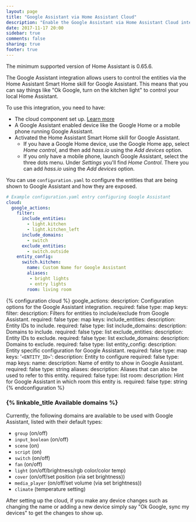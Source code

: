 ```yaml
---
layout: page
title: "Google Assistant via Home Assistant Cloud"
description: "Enable the Google Assistant via Home Assistant Cloud integration."
date: 2017-11-17 20:00
sidebar: true
comments: false
sharing: true
footer: true
---
```


<p class='note'>
The minimum supported version of Home Assistant is 0.65.6.
</p>

The Google Assistant integration allows users to control the entities via the Home Assistant Smart Home skill for Google Assistant. This means that you can say things like "Ok Google, turn on the kitchen light" to control your local Home Assistant.

To use this integration, you need to have:

 - The cloud component set up. [Learn more](/components/cloud/)
 - A Google Assistant enabled device like the Google Home or a mobile phone running Google Assistant.
 - Activated the Home Assistant Smart Home skill for Google Assistant.
   - If you have a Google Home device, use the Google Home app, select *Home control*, and then add *hass.io* using the *Add devices* option.
   - If you only have a mobile phone, launch Google Assistant, select the three dots menu. Under *Settings* you'll find *Home Control*. There you can add *hass.io* using the *Add devices* option.

You can use `configuration.yaml` to configure the entities that are being shown to Google Assistant and how they are exposed.

```yaml
# Example configuration.yaml entry configuring Google Assistant
cloud:
  google_actions:
    filter:
      include_entities:
        - light.kitchen
        - light.kitchen_left
      include_domains:
        - switch
      exclude_entities:
        - switch.outside
    entity_config:
      switch.kitchen:
        name: Custom Name for Google Assistant
        aliases:
         - bright lights
         - entry lights
        room: living room
```

{% configuration cloud %}
google_actions:
  description: Configuration options for the Google Assistant integration.
  required: false
  type: map
  keys:
    filter:
      description: Filters for entities to include/exclude from Google Assistant.
      required: false
      type: map
      keys:
        include_entities:
          description: Entity IDs to include.
          required: false
          type: list
        include_domains:
          description: Domains to include.
          required: false
          type: list
        exclude_entities:
          description: Entity IDs to exclude.
          required: false
          type: list
        exclude_domains:
          description: Domains to exclude.
          required: false
          type: list
    entity_config:
      description: Entity specific configuration for Google Assistant.
      required: false
      type: map
      keys:
        '`<ENTITY_ID>`':
          description: Entity to configure
          required: false
          type: map
          keys:
            name:
              description: Name of entity to show in Google Assistant.
              required: false
              type: string
            aliases:
              description: Aliases that can also be used to refer to this entity.
              required: false
              type: list
            room:
              description: Hint for Google Assistant in which room this entity is.
              required: false
              type: string
{% endconfiguration %}

### {% linkable_title Available domains %}

Currently, the following domains are available to be used with Google Assistant, listed with their default types:

- `group` (on/off)
- `input_boolean` (on/off)
- `scene` (on)
- `script` (on)
- `switch` (on/off)
- `fan` (on/off)
- `light` (on/off/brightness/rgb color/color temp)
- `cover` (on/off/set position (via set brightness))
- `media_player` (on/off/set volume (via set brightness))
- `climate` (temperature setting)

<p class='note'>
After setting up the cloud, if you make any device changes such as changing the name or adding a new device simply say "Ok Google, sync my devices" to get the changes to show up.
</p>
